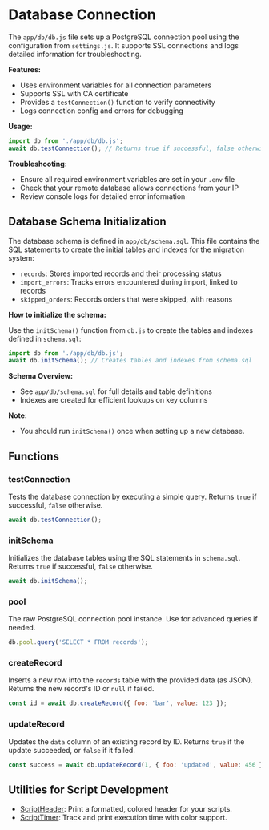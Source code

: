 # Database Connection

The `app/db/db.js` file sets up a PostgreSQL connection pool using the configuration from `settings.js`. It supports SSL connections and logs detailed information for troubleshooting.

**Features:**
- Uses environment variables for all connection parameters
- Supports SSL with CA certificate
- Provides a `testConnection()` function to verify connectivity
- Logs connection config and errors for debugging

**Usage:**
```js
import db from './app/db/db.js';
await db.testConnection(); // Returns true if successful, false otherwise
```

**Troubleshooting:**
- Ensure all required environment variables are set in your `.env` file
- Check that your remote database allows connections from your IP
- Review console logs for detailed error information

## Database Schema Initialization

The database schema is defined in `app/db/schema.sql`. This file contains the SQL statements to create the initial tables and indexes for the migration system:
- `records`: Stores imported records and their processing status
- `import_errors`: Tracks errors encountered during import, linked to records
- `skipped_orders`: Records orders that were skipped, with reasons

**How to initialize the schema:**

Use the `initSchema()` function from `db.js` to create the tables and indexes defined in `schema.sql`:

```js
import db from './app/db/db.js';
await db.initSchema(); // Creates tables and indexes from schema.sql
```

**Schema Overview:**
- See `app/db/schema.sql` for full details and table definitions
- Indexes are created for efficient lookups on key columns

**Note:**
- You should run `initSchema()` once when setting up a new database.

## Functions

### testConnection
Tests the database connection by executing a simple query. Returns `true` if successful, `false` otherwise.
```js
await db.testConnection();
```

### initSchema
Initializes the database tables using the SQL statements in `schema.sql`. Returns `true` if successful, `false` otherwise.
```js
await db.initSchema();
```

### pool
The raw PostgreSQL connection pool instance. Use for advanced queries if needed.
```js
db.pool.query('SELECT * FROM records');
```

### createRecord
Inserts a new row into the `records` table with the provided data (as JSON). Returns the new record's ID or `null` if failed.
```js
const id = await db.createRecord({ foo: 'bar', value: 123 });
```

### updateRecord
Updates the `data` column of an existing record by ID. Returns `true` if the update succeeded, or `false` if it failed.
```js
const success = await db.updateRecord(1, { foo: 'updated', value: 456 });
```

## Utilities for Script Development
- [ScriptHeader](./script-header.md): Print a formatted, colored header for your scripts.
- [ScriptTimer](./script-timer.md): Track and print execution time with color support.

